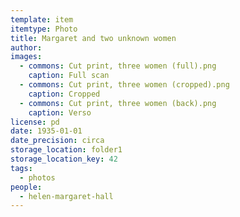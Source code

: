 ```yaml
---
template: item
itemtype: Photo
title: Margaret and two unknown women
author: 
images:
  - commons: Cut print, three women (full).png
    caption: Full scan
  - commons: Cut print, three women (cropped).png
    caption: Cropped
  - commons: Cut print, three women (back).png
    caption: Verso
license: pd
date: 1935-01-01
date_precision: circa
storage_location: folder1
storage_location_key: 42
tags:
  - photos
people:
  - helen-margaret-hall
---
```

